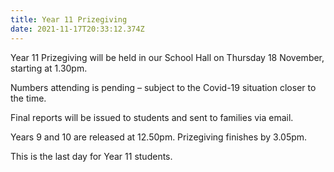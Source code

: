 ```yaml
---
title: Year 11 Prizegiving
date: 2021-11-17T20:33:12.374Z
---
```

Year 11 Prizegiving will be held in our School Hall on Thursday 18 November, starting at 1.30pm.   

Numbers attending is pending – subject to the Covid-19 situation closer to the time.  

Final reports will be issued to students and sent to families via email.  

Years 9 and 10 are released at 12.50pm. Prizegiving finishes by 3.05pm.

This is the last day for Year 11 students.


